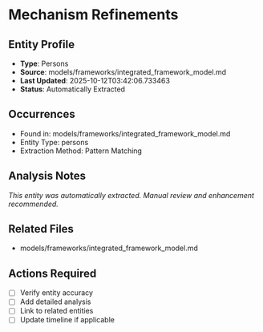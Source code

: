 # Mechanism Refinements

## Entity Profile
- **Type**: Persons
- **Source**: models/frameworks/integrated_framework_model.md
- **Last Updated**: 2025-10-12T03:42:06.733463
- **Status**: Automatically Extracted

## Occurrences
- Found in: models/frameworks/integrated_framework_model.md
- Entity Type: persons
- Extraction Method: Pattern Matching

## Analysis Notes
*This entity was automatically extracted. Manual review and enhancement recommended.*

## Related Files
- models/frameworks/integrated_framework_model.md

## Actions Required
- [ ] Verify entity accuracy
- [ ] Add detailed analysis
- [ ] Link to related entities
- [ ] Update timeline if applicable
